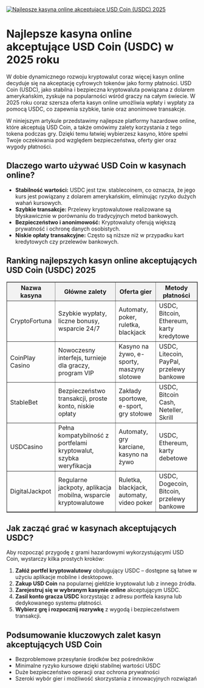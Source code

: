 [![Najlepsze kasyna online akceptujące USD Coin (USDC) 2025](https://123-caf.pages.dev/gitsignup.png)](https://vrmoo.ru/Bt82HjjY)

<h1>Najlepsze kasyna online akceptujące USD Coin (USDC) w 2025 roku</h1> <p>W dobie dynamicznego rozwoju kryptowalut coraz więcej kasyn online decyduje się na akceptację cyfrowych tokenów jako formy płatności. USD Coin (USDC), jako stabilna i bezpieczna kryptowaluta powiązana z dolarem amerykańskim, zyskuje na popularności wśród graczy na całym świecie. W 2025 roku coraz szersza oferta kasyn online umożliwia wpłaty i wypłaty za pomocą USDC, co zapewnia szybkie, tanie oraz anonimowe transakcje.</p> <p>W niniejszym artykule przedstawimy najlepsze platformy hazardowe online, które akceptują USD Coin, a także omówimy zalety korzystania z tego tokena podczas gry. Dzięki temu łatwiej wybierzesz kasyno, które spełni Twoje oczekiwania pod względem bezpieczeństwa, oferty gier oraz wygody płatności.</p>  <h2>Dlaczego warto używać USD Coin w kasynach online?</h2> <ul>   <li><strong>Stabilność wartości:</strong> USDC jest tzw. stablecoinem, co oznacza, że jego kurs jest powiązany z dolarem amerykańskim, eliminując ryzyko dużych wahań kursowych.</li>   <li><strong>Szybkie transakcje:</strong> Przelewy kryptowalutowe realizowane są błyskawicznie w porównaniu do tradycyjnych metod bankowych.</li>   <li><strong>Bezpieczeństwo i anonimowość:</strong> Kryptowaluty oferują większą prywatność i ochronę danych osobistych.</li>   <li><strong>Niskie opłaty transakcyjne:</strong> Często są niższe niż w przypadku kart kredytowych czy przelewów bankowych.</li> </ul>  <h2>Ranking najlepszych kasyn online akceptujących USD Coin (USDC) 2025</h2> <table border="1" cellpadding="8" cellspacing="0" style="border-collapse: collapse; width: 100%;">   <thead>     <tr style="background-color: #f2f2f2;">       <th>Nazwa kasyna</th>       <th>Główne zalety</th>       <th>Oferta gier</th>       <th>Metody płatności</th>     </tr>   </thead>   <tbody>     <tr>       <td>CryptoFortuna</td>       <td>Szybkie wypłaty, liczne bonusy, wsparcie 24/7</td>       <td>Automaty, poker, ruletka, blackjack</td>       <td>USDC, Bitcoin, Ethereum, karty kredytowe</td>     </tr>     <tr>       <td>CoinPlay Casino</td>       <td>Nowoczesny interfejs, turnieje dla graczy, program VIP</td>       <td>Kasyno na żywo, e-sporty, maszyny slotowe</td>       <td>USDC, Litecoin, PayPal, przelewy bankowe</td>     </tr>     <tr>       <td>StableBet</td>       <td>Bezpieczeństwo transakcji, proste konto, niskie opłaty</td>       <td>Zakłady sportowe, e-sport, gry stołowe</td>       <td>USDC, Bitcoin Cash, Neteller, Skrill</td>     </tr>     <tr>       <td>USDCasino</td>       <td>Pełna kompatybilność z portfelami kryptowalut, szybka weryfikacja</td>       <td>Automaty, gry karciane, kasyno na żywo</td>       <td>USDC, Ethereum, karty debetowe</td>     </tr>     <tr>       <td>DigitalJackpot</td>       <td>Regularne jackpoty, aplikacja mobilna, wsparcie kryptowalutowe</td>       <td>Ruletka, blackjack, automaty, video poker</td>       <td>USDC, Dogecoin, Bitcoin, przelewy bankowe</td>     </tr>   </tbody> </table>  <h2>Jak zacząć grać w kasynach akceptujących USDC?</h2> <p>Aby rozpocząć przygodę z grami hazardowymi wykorzystującymi USD Coin, wystarczy kilka prostych kroków:</p> <ol>   <li><strong>Załóż portfel kryptowalutowy</strong> obsługujący USDC – dostępne są łatwe w użyciu aplikacje mobilne i desktopowe.</li>   <li><strong>Zakup USD Coin</strong> na popularnej giełdzie kryptowalut lub z innego źródła.</li>   <li><strong>Zarejestruj się w wybranym kasynie online</strong> akceptującym USDC.</li>   <li><strong>Zasil konto gracza USDC</strong> korzystając z adresu portfela kasyna lub dedykowanego systemu płatności.</li>   <li><strong>Wybierz grę i rozpocznij rozrywkę</strong> z wygodą i bezpieczeństwem transakcji.</li> </ol>  <h2>Podsumowanie kluczowych zalet kasyn akceptujących USD Coin</h2> <ul>   <li>Bezproblemowe przesyłanie środków bez pośredników</li>   <li>Minimalne ryzyko kursowe dzięki stabilnej wartości USDC</li>   <li>Duże bezpieczeństwo operacji oraz ochrona prywatności</li>   <li>Szeroki wybór gier i możliwość skorzystania z innowacyjnych rozwiązań</li> </ul>
